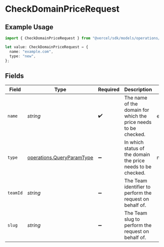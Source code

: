# CheckDomainPriceRequest

## Example Usage

```typescript
import { CheckDomainPriceRequest } from "@vercel/sdk/models/operations/checkdomainprice.js";

let value: CheckDomainPriceRequest = {
  name: "example.com",
  type: "new",
};
```

## Fields

| Field                                                                  | Type                                                                   | Required                                                               | Description                                                            | Example                                                                |
| ---------------------------------------------------------------------- | ---------------------------------------------------------------------- | ---------------------------------------------------------------------- | ---------------------------------------------------------------------- | ---------------------------------------------------------------------- |
| `name`                                                                 | *string*                                                               | :heavy_check_mark:                                                     | The name of the domain for which the price needs to be checked.        | example.com                                                            |
| `type`                                                                 | [operations.QueryParamType](../../models/operations/queryparamtype.md) | :heavy_minus_sign:                                                     | In which status of the domain the price needs to be checked.           | new                                                                    |
| `teamId`                                                               | *string*                                                               | :heavy_minus_sign:                                                     | The Team identifier to perform the request on behalf of.               |                                                                        |
| `slug`                                                                 | *string*                                                               | :heavy_minus_sign:                                                     | The Team slug to perform the request on behalf of.                     |                                                                        |